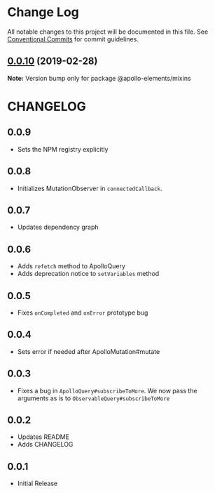 # Change Log

All notable changes to this project will be documented in this file.
See [Conventional Commits](https://conventionalcommits.org) for commit guidelines.

## [0.0.10](https://github.com/apollo-elements/apollo-elements/compare/@apollo-elements/mixins@0.0.9...@apollo-elements/mixins@0.0.10) (2019-02-28)

**Note:** Version bump only for package @apollo-elements/mixins





# CHANGELOG

## 0.0.9
- Sets the NPM registry explicitly

## 0.0.8
- Initializes MutationObserver in `connectedCallback`.

## 0.0.7
- Updates dependency graph

## 0.0.6
- Adds `refetch` method to ApolloQuery
- Adds deprecation notice to `setVariables` method

## 0.0.5
- Fixes `onCompleted` and `onError` prototype bug

## 0.0.4
- Sets error if needed after ApolloMutation#mutate

## 0.0.3
- Fixes a bug in `ApolloQuery#subscribeToMore`. We now pass the arguments as is to `ObservableQuery#subscribeToMore`

## 0.0.2
- Updates README
- Adds CHANGELOG

## 0.0.1
- Initial Release
